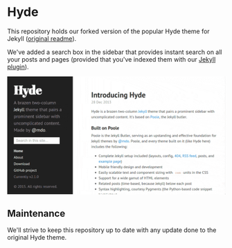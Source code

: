 # Hyde

This repository holds our forked version of the popular Hyde theme for Jekyll
([original readme](./README-original.md)).

We've added a search box in the sidebar that provides instant search on all your
posts and pages (provided that you've indexed them with our [Jekyll plugin][1]).

![Demo animation](./_animation.gif)

## Maintenance

We'll strive to keep this repository up to date with any update done to the
original Hyde theme.

[1]: https://github.com/algolia/algoliasearch-jekyll
